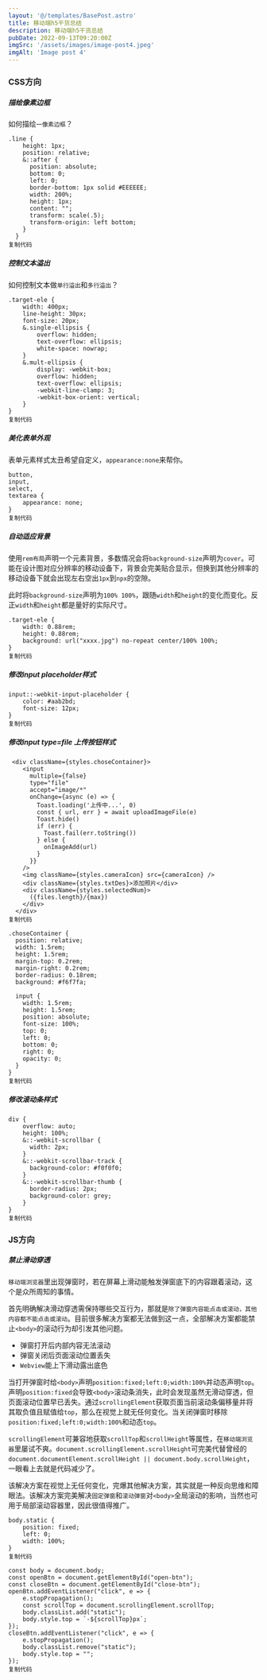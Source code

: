 ```yaml
---
layout: '@/templates/BasePost.astro'
title: 移动端h5干货总结
description: 移动端h5干货总结
pubDate: 2022-09-13T09:20:00Z
imgSrc: '/assets/images/image-post4.jpeg'
imgAlt: 'Image post 4'
---
```


### CSS方向

##### 描绘像素边框

如何描绘`一像素边框`？

```
.line {
    height: 1px;
    position: relative;
    &::after {
      position: absolute;
      bottom: 0;
      left: 0;
      border-bottom: 1px solid #EEEEEE;
      width: 200%;
      height: 1px;
      content: "";
      transform: scale(.5);
      transform-origin: left bottom;
    }
  }
复制代码
```

##### 控制文本溢出

如何控制文本做`单行溢出`和`多行溢出`？

```
.target-ele {
    width: 400px;
    line-height: 30px;
    font-size: 20px;
    &.single-ellipsis {
        overflow: hidden;
        text-overflow: ellipsis;
        white-space: nowrap;
    }
    &.mult-ellipsis {
        display: -webkit-box;
        overflow: hidden;
        text-overflow: ellipsis;
        -webkit-line-clamp: 3;
        -webkit-box-orient: vertical;
    }
}
复制代码
```

##### 美化表单外观

表单元素样式太丑希望自定义，`appearance:none`来帮你。

```
button,
input,
select,
textarea {
    appearance: none;
}
复制代码
```

##### 自动适应背景

使用`rem布局`声明一个元素背景，多数情况会将`background-size`声明为`cover`。可能在设计图对应分辨率的移动设备下，背景会完美贴合显示，但换到其他分辨率的移动设备下就会出现左右空出`1px`到`npx`的空隙。

此时将`background-size`声明为`100% 100%`，跟随`width`和`height`的变化而变化。反正`width`和`height`都是量好的实际尺寸。

```
.target-ele {
    width: 0.88rem;
    height: 0.88rem;
    background: url("xxxx.jpg") no-repeat center/100% 100%;
}
复制代码
```

##### 修改input placeholder样式
```
input::-webkit-input-placeholder {
    color: #aab2bd;
    font-size: 12px;
}
复制代码
```


##### 修改input type=file 上传按钮样式
```
 <div className={styles.choseContainer}>
    <input
      multiple={false}
      type="file"
      accept="image/*"
      onChange={async (e) => {
        Toast.loading('上传中...', 0)
        const { url, err } = await uploadImageFile(e)
        Toast.hide()
        if (err) {
          Toast.fail(err.toString())
        } else {
          onImageAdd(url)
        }
      }}
    />
    <img className={styles.cameraIcon} src={cameraIcon} />
    <div className={styles.txtDes}>添加照片</div>
    <div className={styles.selectedNum}>
      ({files.length}/{max})
    </div>
  </div>
复制代码
```
```
.choseContainer {
  position: relative;
  width: 1.5rem;
  height: 1.5rem;
  margin-top: 0.2rem;
  margin-right: 0.2rem;
  border-radius: 0.18rem;
  background: #f6f7fa;

  input {
    width: 1.5rem;
    height: 1.5rem;
    position: absolute;
    font-size: 100%;
    top: 0;
    left: 0;
    bottom: 0;
    right: 0;
    opacity: 0;
  }
}
复制代码
```

##### 修改滚动条样式
```
div {
    overflow: auto;
    height: 100%;
    &::-webkit-scrollbar {
      width: 2px;
    }
    &::-webkit-scrollbar-track {
      background-color: #f0f0f0;
    }
    &::-webkit-scrollbar-thumb {
      border-radius: 2px;
      background-color: grey;
    }
}
复制代码
```

### JS方向

##### 禁止滑动穿透

`移动端浏览器`里出现弹窗时，若在屏幕上滑动能触发弹窗底下的内容跟着滚动，这个是众所周知的事情。

首先明确解决滑动穿透需保持哪些交互行为，那就是`除了弹窗内容能点击或滚动，其他内容都不能点击或滚动`。目前很多解决方案都无法做到这一点，全部解决方案都能禁止`<body>`的滚动行为却引发其他问题。

-   弹窗打开后内部内容无法滚动
-   弹窗关闭后页面滚动位置丢失
-   `Webview`能上下滑动露出底色

当打开弹窗时给`<body>`声明`position:fixed;left:0;width:100%`并动态声明`top`。声明`position:fixed`会导致`<body>`滚动条消失，此时会发现虽然无滑动穿透，但页面滚动位置早已丢失。通过`scrollingElement`获取页面当前滚动条偏移量并将其取负值且赋值给`top`，那么在视觉上就无任何变化。当关闭弹窗时移除`position:fixed;left:0;width:100%`和动态`top`。

`scrollingElement`可兼容地获取`scrollTop`和`scrollHeight`等属性，在`移动端浏览器`里屡试不爽。`document.scrollingElement.scrollHeight`可完美代替曾经的`document.documentElement.scrollHeight || document.body.scrollHeight`，一眼看上去就是代码减少了。

该解决方案在视觉上无任何变化，完爆其他解决方案，其实就是一种反向思维和障眼法。该解决方案完美解决`固定弹窗`和`滚动弹窗`对`<body>`全局滚动的影响，当然也可用于局部滚动容器里，因此很值得推广。

```
body.static {
    position: fixed;
    left: 0;
    width: 100%;
}
复制代码
```

```
const body = document.body;
const openBtn = document.getElementById("open-btn");
const closeBtn = document.getElementById("close-btn");
openBtn.addEventListener("click", e => {
    e.stopPropagation();
    const scrollTop = document.scrollingElement.scrollTop;
    body.classList.add("static");
    body.style.top = `-${scrollTop}px`;
});
closeBtn.addEventListener("click", e => {
    e.stopPropagation();
    body.classList.remove("static");
    body.style.top = "";
});
复制代码
```



